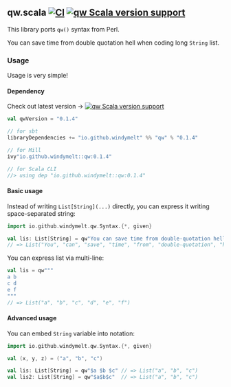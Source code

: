 ## qw.scala [![CI](https://github.com/windymelt/qw.scala/actions/workflows/ci.yaml/badge.svg?branch=main)](https://github.com/windymelt/qw.scala/actions/workflows/ci.yaml) [![qw Scala version support](https://index.scala-lang.org/windymelt/qw.scala/qw/latest-by-scala-version.svg?platform=jvm)](https://index.scala-lang.org/windymelt/qw.scala/qw)

This library ports `qw()` syntax from Perl.

You can save time from double quotation hell when coding long `String` list.

### Usage

Usage is very simple!

#### Dependency

Check out latest version → [![qw Scala version support](https://index.scala-lang.org/windymelt/qw.scala/qw/latest-by-scala-version.svg?platform=jvm)](https://index.scala-lang.org/windymelt/qw.scala/qw)

```scala
val qwVersion = "0.1.4"

// for sbt
libraryDependencies += "io.github.windymelt" %% "qw" % "0.1.4"

// for Mill
ivy"io.github.windymelt::qw:0.1.4"

// for Scala CLI
//> using dep "io.github.windymelt::qw:0.1.4"
```

#### Basic usage

Instead of writing `List[String](...)` directly, you can express it writing space-separated string:

```scala
import io.github.windymelt.qw.Syntax.{*, given}

val lis: List[String] = qw"You can save time from double-quotation hell"
// => List("You", "can", "save", "time", "from", "double-quotation", "hell")
```

You can express list via multi-line:

```scala
val lis = qw"""
a b
c d
e f
"""
// => List("a", "b", "c", "d", "e", "f")
```

#### Advanced usage

You can embed `String` variable into notation:

```scala
import io.github.windymelt.qw.Syntax.{*, given}

val (x, y, z) = ("a", "b", "c")

val lis: List[String] = qw"$a $b $c" // => List("a", "b", "c")
val lis2: List[String] = qw"$a$b$c"  // => List("a", "b", "c")
```
